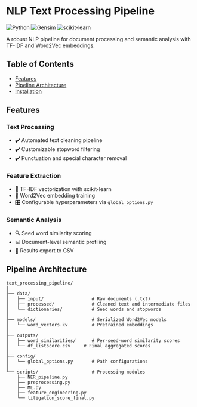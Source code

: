 # NLP Text Processing Pipeline

![Python](https://img.shields.io/badge/python-3.7%2B-blue)
![Gensim](https://img.shields.io/badge/gensim-4.0%2B-orange)
![scikit-learn](https://img.shields.io/badge/scikit--learn-1.0%2B-yellowgreen)

A robust NLP pipeline for document processing and semantic analysis with TF-IDF and Word2Vec embeddings.

## Table of Contents
- [Features](#features)
- [Pipeline Architecture](#pipeline-architecture)
- [Installation](#installation)


## Features

### Text Processing
- ✔️ Automated text cleaning pipeline  
- ✔️ Customizable stopword filtering  
- ✔️ Punctuation and special character removal  

### Feature Extraction
- 🎯 TF-IDF vectorization with scikit-learn  
- 🎯 Word2Vec embedding training  
- 🎛️ Configurable hyperparameters via `global_options.py`  

### Semantic Analysis
- 🔍 Seed word similarity scoring  
- 📊 Document-level semantic profiling  
- 💾 Results export to CSV  

## Pipeline Architecture

```text
text_processing_pipeline/
│
├── data/
│   ├── input/                  # Raw documents (.txt)
│   ├── processed/              # Cleaned text and intermediate files
│   └── dictionaries/           # Seed words and stopwords
│
├── models/                     # Serialized Word2Vec models
│   └── word_vectors.kv         # Pretrained embeddings
│
├── outputs/
│   ├── word_similarities/      # Per-seed-word similarity scores
│   └── df_listscore.csv     # Final aggregated scores
│
├── config/
│   └── global_options.py       # Path configurations
│
└── scripts/                    # Processing modules
    ├── NER_pipeline.py
    ├── preprocessing.py
    ├── ML.py
    ├── feature_engineering.py
    └── litigation_score_final.py
